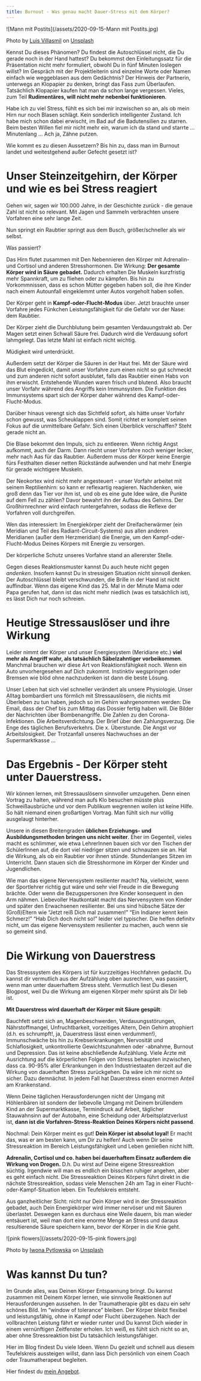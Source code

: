 ```yaml
---
title: Burnout - Was genau macht Dauer-Stress mit dem Körper?
---
```

![Mann mit Postits](/assets/2020-09-15-Mann mit Postits.jpg)

<span>Photo by <a href="https://unsplash.com/@villxsmil?utm_source=unsplash&amp;utm_medium=referral&amp;utm_content=creditCopyText">Luis Villasmil</a> on <a href="https://unsplash.com/s/photos/stress?utm_source=unsplash&amp;utm_medium=referral&amp;utm_content=creditCopyText">Unsplash</a></span>


Kennst Du dieses Phänomen? Du findest die Autoschlüssel nicht, die Du gerade noch in der Hand hattest? Du bekommst den Einleitungssatz für die Präsentation nicht mehr formuliert, obwohl Du in fünf Minuten loslegen willst? Im Gespräch mit der Projektleiterin sind einzelne Worte oder Namen einfach wie weggeblasen aus dem Gedächtnis? Der Hinweis der Partnerin, unterwegs an Klopapier zu denken, bringt das Fass zum Überlaufen. Tatsächlich Klopapier kaufen hat man da schon lange vergessen. Vieles, zum Teil **Rudimentäres, will nicht mehr nebenbei funktionieren**.  

Habe ich zu viel Stress, fühlt es sich bei mir inzwischen so an, als ob mein Hirn nur noch Blasen schlägt. Kein sonderlich intelligenter Zustand. Ich habe mich schon dabei erwischt, im Bad auf die Badutensilien zu starren. Beim besten Willen fiel mir nicht mehr ein, warum ich da stand und starrte … Minutenlang … Ach ja, Zähne putzen.

Wie kommt es zu diesen Aussetzern? Bis hin zu, dass man im Burnout landet und weitestgehend außer Gefecht gesetzt ist? 

# Unser Steinzeitgehirn, der Körper und wie es bei Stress reagiert
Gehen wir, sagen wir 100.000 Jahre, in der Geschichte zurück - die genaue Zahl ist nicht so relevant. Mit Jagen und Sammeln verbrachten unsere Vorfahren eine sehr lange Zeit. 

Nun springt ein Raubtier springt aus dem Busch, größer/schneller als wir selbst. 

Was passiert? 

Das Hirn flutet zusammen mit Den Nebennieren den Körper mit Adrenalin- und Cortisol und anderen Stresshormonen. Die Wirkung: **Der gesamte Körper wird in Säure gebadet.** Dadurch erhalten Die Muskeln kurzfristig mehr Spannkraft, um zu fliehen oder zu kämpfen. Bis hin zu Vorkommnissen, dass es schon Mütter gegeben haben soll, die ihre Kinder nach einem Autounfall eingeklemmt unter Autos vorgeholt haben sollen. 

Der Körper geht in **Kampf-oder-Flucht-Modus** über. Jetzt brauchte unser Vorfahre jedes Fünkchen Leistungsfähigkeit für die Gefahr vor der Nase: dem Raubtier. 

Der Körper zieht die Durchblutung beim gesamten Verdauungstrakt ab. Der Magen setzt einen Schwall Säure frei. Dadurch wird die Verdauung sofort lahmgelegt. Das letzte Mahl ist einfach nicht wichtig. 

Müdigkeit wird unterdrückt.

Außerdem setzt der Körper die Säuren in der Haut frei. Mit der Säure wird das Blut eingedickt, damit unser Vorfahre zum einen nicht so gut schmeckt und zum anderen nicht sofort ausblutet, falls das Raubtier einen Habs von ihm erwischt. Entstehende Wunden waren frisch und blutend. Also braucht unser Vorfahr während des Angriffs kein Immunsystem. Die Funktion des Immunsystems spart sich der Körper daher während des Kampf-oder-Flucht-Modus. 

Darüber hinaus verengt sich das Sichtfeld sofort, als hätte unser Vorfahr schon gewusst, was Scheuklappen sind. Somit richtet er komplett seinen Fokus auf die unmittelbare Gefahr. Sich einen Überblick verschaffen? Steht gerade nicht an. 

Die Blase bekommt den Impuls, sich zu entleeren. Wenn richtig Angst aufkommt, auch der Darm. Dann riecht unser Vorfahre noch weniger lecker, mehr nach Aas für das Raubtier. Außerdem muss der Körper keine Energie fürs Festhalten dieser netten Rückstände aufwenden und hat mehr Energie für gerade wichtigere Muskeln. 

Der Neokortex wird nicht mehr angesteuert - unser Vorfahr arbeitet mit seinem Reptilienhirn: so kann er reflexartig reagieren. Nachdenken, wie groß denn das Tier vor ihm ist, und ob es eine gute Idee wäre, die Punkte auf dem Fell zu zählen? Davor bewahrt ihn der Aufbau des Gehirns. Der Großhirnrechner wird einfach runtergefahren, sodass die Reflexe der Vorfahren voll durchgreifen. 

Wen das interessiert: Im Energiekörper zieht der Dreifacherwärmer (ein Meridian und Teil des Radiant-Circuit-Systems) aus allen anderen Meridianen (außer dem Herzmeridian) die Energie, um den Kampf-oder-Flucht-Modus Deines Körpers mit Energie zu versorgen. 

Der körperliche Schutz unseres Vorfahre stand an allererster Stelle. 

Gegen dieses Reaktionsmuster kannst Du auch heute nicht gegen *andenken*. Insofern kannst Du in stressigen Situation nicht sinnvoll denken. Der Autoschlüssel bleibt verschwunden, die Brille in der Hand ist nicht auffindbar. Wenn das eigene Kind das 25. Mal in der Minute Mama oder Papa gerufen hat, dann ist das nicht mehr niedlich (was es tatsächlich ist), es lässt Dich nur noch schreien. 


# Heutige Stressauslöser und ihre Wirkung
Leider nimmt der Körper und unser Energiesystem (Meridiane etc.) **viel mehr als Angriff wahr, als tatsächlich Säbelzahntiger vorbeikommen**. Manchmal brauchen wir diese Art von Reaktionsfähigkeit noch. Wenn ein Auto unvorhergesehen auf Dich zukommt. Instinktiv wegspringen oder Bremsen wie blöd ohne nachzudenken ist dann die beste Lösung. 

Unser Leben hat sich viel schneller verändert als unsere Physiologie. Unser Alltag bombardiert uns förmlich mit Stressauslösern, die nichts mit Überleben zu tun haben, jedoch so im Gehirn wahrgenommen werden: Die Email, dass der Chef bis zum Mittag das Dossier fertig haben will. Die Bilder der Nachrichten über Bombenangriffe. Die Zahlen zu den Corona-Infektionen. Die Arbeitsverdichtung. Der Brief über den Zahlungsverzug. Die Enge des täglichen Berufsverkehrs. Die x. Überstunde. Die Angst vor Arbeitslosigkeit. Der Trotzanfall unseres Nachwuchses an der Supermarktkasse ...


# Das Ergebnis - Der Körper steht unter Dauerstress.
Wir können lernen, mit Stressauslösern sinnvoller umzugehen. Denn einen Vortrag zu halten, während man aufs Klo besuchen müsste plus Schweißausbrüche und vor dem Publikum wegrennen wollen ist keine Hilfe. So hält niemand einen großartigen Vortrag. Man fühlt sich nur völlig ausgelaugt hinterher. 

Unsere in diesen Breitengraden **üblichen Erziehungs- und Ausbildungsmethoden bringen uns nicht weiter**. Eher im Gegenteil, vieles macht es schlimmer, wie etwa LehrerInnen bauen sich vor den Tischen der SchülerInnen auf, die dort viel niedriger sitzen und schnauzen sie an. Hat die Wirkung, als ob ein Raubtier vor ihnen stünde. Stundenlanges Sitzen im Unterricht. Dann stauen sich die Stresshormone im Körper der Kinder und Jugendlichen. 

Wie man das eigene Nervensystem resilienter macht? Na, vielleicht, wenn der Sportlehrer richtig gut wäre und sehr viel Freude in die Bewegung brächte. Oder wenn die Bezugspersonen ihre Kinder konsequent in den Arm nähmen. Liebevoller Hautkontakt macht das Nervensystem von Kinder und später den Erwachsenen resilienter. Bei uns sind hübsche Sätze der (Groß)Eltern wie “Jetzt reiß Dich mal zusammen!” “Ein Indianer kennt kein Schmerz!” “Hab Dich doch nicht so!” leider viel typischer. Die helfen definitv nicht, um das eigene Nervensystem resilienter zu machen, auch wenn sie so gemeint sind. 

# Die Wirkung von Dauerstress
Das Stresssystem des Körpers ist für kurzzeitiges Hochfahren gedacht. Du kannst dir vermutlich aus der Aufzählung oben ausrechnen, was passiert, wenn man unter dauerhaftem Stress steht. Vermutlich liest Du diesen Blogpost, weil Du die Wirkung am eigenen Körper mehr spürst als Dir lieb ist. 

**Mit Dauerstress wird dauerhaft der Körper mit Säure gespült**:

Bauchfett setzt sich an, Magenbeschwerden, Verdauungsstörungen, Nährstoffmangel, Unfruchtbarkeit, vorzeitiges Altern, Dein Gehirn atrophiert (d.h. es schrumpft!, ja, Dauerstress lässt einen verdummen!), Immunschwäche bis hin zu Krebserkrankungen, Nervosität und Schlaflosigkeit, unkontrollierte Gewichtszunahmen oder -abnahme, Burnout und Depression. Das ist keine abschließende Aufzählung. Viele Ärzte mit Ausrichtung auf die körperlichen Folgen von Stress behaupten inzwischen, dass ca. 90-95% aller Erkrankungen in den Industriestaaten derzeit auf die Wirkung von dauerhaften Stress zurückgehen. Da wäre ich mir nicht so sicher. Dazu demnächst. In jedem Fall hat Dauerstress einen enormen Anteil am Krankenstand. 

Wenn Deine täglichen Herausforderungen nicht der Umgang mit Höhlenbären ist sondern der liebevolle Umgang mit Deinem brüllendem Kind an der Supermarktkasse, Termindruck auf Arbeit, täglicher Stauwahnsinn auf der Autobahn, eine Scheidung oder Arbeitsplatzverlust ist, **dann ist die Vorfahren-Stress-Reaktion Deines Körpers nicht passend**. 

Nochmal: Dein Körper meint es gut! **Dein Körper ist absolut loyal!** Er macht das, was er am besten kann, um Dir zu helfen! Auch wenn Dir seine Stressreaktion im Bereich Leistungsfähigkeit und Leben genießen nicht hilft. 

**Adrenalin, Cortisol und co. haben bei dauerhaftem Einsatz außerdem die Wirkung von Drogen.** D.h. Du wirst auf Deine eigene Stressreaktion süchtig. Irgendwie will man es endlich ein bisschen ruhiger angehen, aber es geht einfach nicht. Die Stressreaktion Deines Körpers führt direkt in die nächste Stressreaktion, sodass viele Menschen 24h am Tag in einer Flucht-oder-Kampf-Situation leben. Ein Teufelskreis entsteht. 

Aus ganzheitlicher Sicht: nicht nur Dein Körper wird in der Stressreaktion gebadet, auch Dein Energiekörper wird immer nervöser und mit Säuren überlastet. Deswegen kann es durchaus eine Weile dauern, bis man wieder entsäuert ist, weil man dort eine enorme Menge an Stress und daraus resultierende Säure speichern kann, bevor der Körper in die Knie geht.

![pink flowers](/assets/2020-09-15-pink flowers.jpg)

<span>Photo by <a href="https://unsplash.com/@ny3ll199x?utm_source=unsplash&amp;utm_medium=referral&amp;utm_content=creditCopyText">Iwona Pytlowska</a> on <a href="https://unsplash.com/s/photos/stillness?utm_source=unsplash&amp;utm_medium=referral&amp;utm_content=creditCopyText">Unsplash</a></span>

# Was kannst Du tun?
Im Grunde alles, was Deinen Körper Entspannung bringt. Du kannst zusammen mit Deinem Körper lernen, wie sinnvolle Reaktionen auf Herausforderungen aussehen. In der Traumatherapie gibt es dazu ein sehr schönes Bild. Im “window of tolerance” bleiben. Der Körper bleibt flexibel und leistungsfähig, ohne in Kampf oder Flucht überzugehen. Nach der vollbrachten Leistung fährt er wieder runter und Du kannst Dich wieder in einem vernünftigen Zeitfenster erholen. Ich weiß, es fühlt sich nicht so an, aber ohne Stressreaktion bist Du tatsächlich leistungsfähiger. 

Hier im Blog findest Du viele Ideen. Wenn Du gezielt und schnell aus diesem Teufelskreis aussteigen willst, dann lass Dich persönlich von einem Coach oder Traumatherapeut begleiten. 

Hier findest du [mein Angebot](/2020/08/28/Wie-Phoenix-aus-der-Asche.html).




